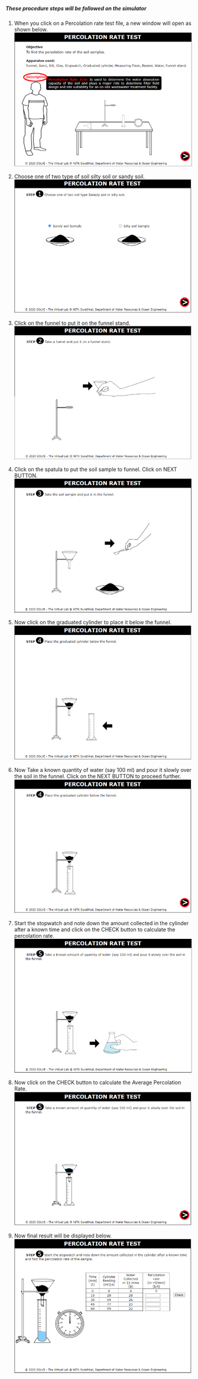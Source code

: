 ##### These procedure steps will be followed on the simulator

1. When you click on a Percolation rate test file, a new window will open as shown below.<br>
<img src="images/P1.png"><br>

2. Choose one of two type of soil  silty soil or sandy soil.<br>
<img src="images/P2.png"><br>

3. Click on the funnel to put it on the funnel stand. <br>
<img src="images/P3.png"><br>

4. Click on the spatula to put the soil sample to funnel. Click on NEXT BUTTON.<br>
<img src="images/P4.png"><br>

5. Now click on the graduated cylinder to place it below the funnel.<br>
<img src="images/P5.png"><br>

6. Now Take a known quantity of water (say 100 ml) and pour it slowly over the soil in the funnel. Click on the NEXT BUTTON to proceed further.<br>
<img src="images/P6.PNG"><br>

7. Start the stopwatch and note down the amount collected in the cylinder after a known time and click on the CHECK button to calculate the percolation rate.<br>
<img src="images/P7.PNG"><br>

8. Now click on the CHECK button to calculate the Average Percolation Rate.<br>
<img src="images/P8.PNG"><br>

9. Now final result will be displayed below.<br>
<img src="images/P9.PNG"><br>

